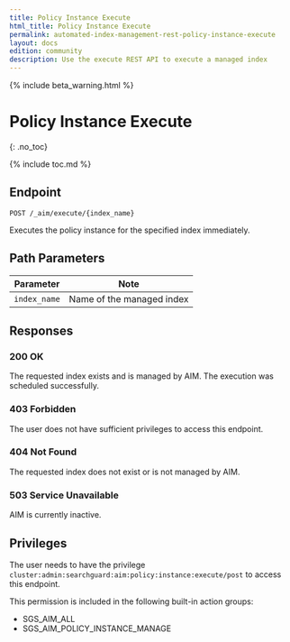 ```yaml
---
title: Policy Instance Execute
html_title: Policy Instance Execute
permalink: automated-index-management-rest-policy-instance-execute
layout: docs
edition: community
description: Use the execute REST API to execute a managed index
---
```

<!--- Copyright 2023 floragunn GmbH -->

{% include beta_warning.html %}

# Policy Instance Execute
{: .no_toc}

{% include toc.md %}

## Endpoint

```
POST /_aim/execute/{index_name}
```

Executes the policy instance for the specified index immediately.

## Path Parameters

| Parameter      | Note                      |
|----------------|---------------------------|
| `index_name` | Name of the managed index |

## Responses

### 200 OK

The requested index exists and is managed by AIM. The execution was scheduled successfully.

### 403 Forbidden

The user does not have sufficient privileges to access this endpoint.

### 404 Not Found

The requested index does not exist or is not managed by AIM.

### 503 Service Unavailable

AIM is currently inactive.

## Privileges

The user needs to have the privilege `cluster:admin:searchguard:aim:policy:instance:execute/post` to access this endpoint.

This permission is included in the following built-in action groups:

- SGS_AIM_ALL
- SGS_AIM_POLICY_INSTANCE_MANAGE
